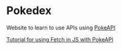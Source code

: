 # Pokedex
Website to learn to use APIs using [PokeAPI](https://pokeapi.co/)

[Tutorial for using Fetch in JS with PokeAPI](https://youtu.be/37vxWr0WgQk?si=WHAKXVstQldSpKQL)
